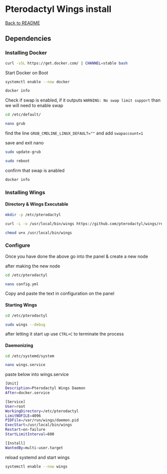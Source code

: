 # Pterodactyl Wings install

[Back to README](README.md)

## Dependencies

### Installing Docker

```sh
curl -sSL https://get.docker.com/ | CHANNEL=stable bash
```

Start Docker on Boot

```sh
systemctl enable --now docker
```

```sh
docker info
```

Check if swap is enabled, if it outputs `WARNING: No swap limit support` than we will need to enable swap

```sh
cd /etc/default/
```

```sh
nano grub
```

find the line `GRUB_CMDLINE_LINUX_DEFAULT=""` and add `swapaccount=1`

save and exit nano

```sh
sudo update-grub
```

```sh
sudo reboot
```

confirm that swap is anabled

```sh
docker info
```

### Installing Wings

#### Directory & Wings Executable

```sh
mkdir -p /etc/pterodactyl
```

```sh
curl -L -o /usr/local/bin/wings https://github.com/pterodactyl/wings/releases/download/v1.1.1/wings_linux_amd64
```

```sh
chmod u+x /usr/local/bin/wings
```

### Configure

Once you have done the above go into the panel & create a new node

after making the new node

```sh
cd /etc/pterodactyl
```

```sh
nano config.yml
```

Copy and paste the text in configuration on the panel

#### Starting Wings

```sh
cd /etc/pterodactyl
```

```sh
sudo wings --debug
```

after letting it start up use `CTRL+C` to terminate the process

#### Daemonizing

```sh
cd /etc/systemd/system
```

```sh
nano wings.service
```

paste below into wings.service

```sh
[Unit]
Description=Pterodactyl Wings Daemon
After=docker.service

[Service]
User=root
WorkingDirectory=/etc/pterodactyl
LimitNOFILE=4096
PIDFile=/var/run/wings/daemon.pid
ExecStart=/usr/local/bin/wings
Restart=on-failure
StartLimitInterval=600

[Install]
WantedBy=multi-user.target
```

reload systemd and start wings

```sh
systemctl enable --now wings
```
